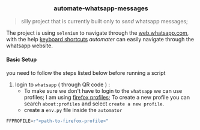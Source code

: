 <h3 align="center">automate-whatsapp-messages</h3>

> silly project that is currently built only to _send_ whatsapp messages;

The project is using `selenium` to navigate through the [web.whatsapp.com](https://web.whatsapp.com/), with the help [keyboard shortcuts](https://faq.whatsapp.com/6204576529560565/?cms_platform=web) _automater_ can easily navigate through the whatsapp website.

#### Basic Setup

you need to follow the steps listed below before running a script
1. login to `whatsapp` ( through QR code ) : 
	- To make sure we don't have to login to the `whatsapp` we can use profiles; I am using [firefox profiles](https://support.mozilla.org/en-US/kb/profile-manager-create-remove-switch-firefox-profiles); To create a new profile you can search `about:profiles` and select `create a new profile`. 
	- create a `env.py` file inside the `automator`
```python
FFPROFILE=r"<path-to-firefox-profile>"
```
